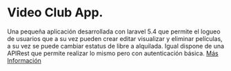 # Video Club App.
Una pequeña aplicación desarrollada con laravel 5.4 que permite el logueo de usuarios que a su vez pueden crear editar visualizar y eliminar películas,
 a su vez se puede cambiar estatus de libre a alquilada. Igual dispone de una APIRest que permite realizar lo mismo pero con autenticación básica. 
 [Más Información](https://github.com/thebigyovadiaz/test_videoclub/wiki/Documentación-de-la-App)
